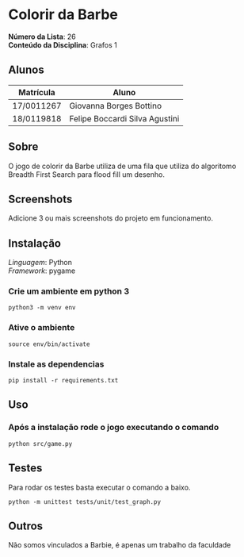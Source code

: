 # Colorir da Barbe

**Número da Lista**: 26<br>
**Conteúdo da Disciplina**: Grafos 1<br>

## Alunos
|Matrícula | Aluno |
| -- | -- |
| 17/0011267 |  Giovanna Borges Bottino |
| 18/0119818  |  Felipe Boccardi Silva Agustini |

## Sobre 
O jogo de colorir da Barbe utiliza de uma fila que utiliza do algoritomo Breadth First Search para flood fill um desenho.
## Screenshots
Adicione 3 ou mais screenshots do projeto em funcionamento.

## Instalação 
*Linguagem*: Python<br>
*Framework*: pygame<br>

### Crie um ambiente em python 3
```
python3 -m venv env
```

### Ative o ambiente
```
source env/bin/activate
```

### Instale as dependencias
```
pip install -r requirements.txt
```

## Uso 

### Após a instalação rode o jogo executando o comando
```
python src/game.py
```

## Testes 

Para rodar os testes basta executar o comando a baixo.
```
python -m unittest tests/unit/test_graph.py
```

## Outros 
Não somos vinculados a Barbie, é apenas um trabalho da faculdade
